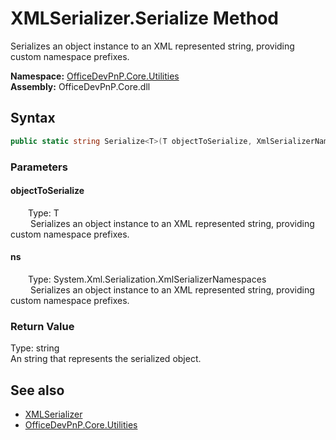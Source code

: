 # XMLSerializer.Serialize Method  
 Serializes an object instance to an XML represented string, providing custom namespace prefixes.   

**Namespace:** [OfficeDevPnP.Core.Utilities](OfficeDevPnP.Core.Utilities.md)  
**Assembly:** OfficeDevPnP.Core.dll  
## Syntax
```C#
public static string Serialize<T>(T objectToSerialize, XmlSerializerNamespaces ns)
```
### Parameters
#### objectToSerialize  
&emsp;&emsp;Type: T  
&emsp;&emsp; Serializes an object instance to an XML represented string, providing custom namespace prefixes.   

  

#### ns  
&emsp;&emsp;Type: System.Xml.Serialization.XmlSerializerNamespaces  
&emsp;&emsp; Serializes an object instance to an XML represented string, providing custom namespace prefixes.   

  

### Return Value
Type: string  
An string that represents the serialized object.  


## See also
- [XMLSerializer](OfficeDevPnP.Core.Utilities.XMLSerializer.md) 
- [OfficeDevPnP.Core.Utilities](OfficeDevPnP.Core.Utilities.md) 
